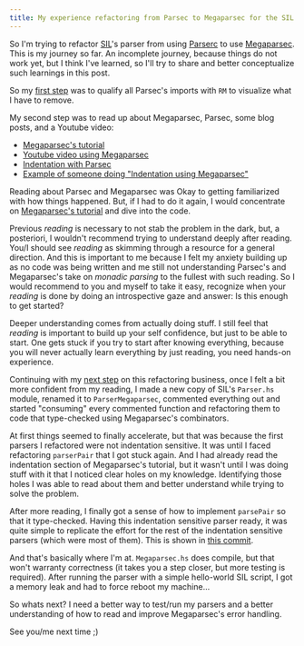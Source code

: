 ```yaml
---
title: My experience refactoring from Parsec to Megaparsec for the SIL parser thus far
---
```


So I'm trying to refactor [SIL](https://github.com/Stand-In-Language/stand-in-language)'s parser from using [Parserc](https://hackage.haskell.org/package/parsec) to use [Megaparsec](https://hackage.haskell.org/package/megaparsec). This is my journey so far. An incomplete journey, because things do not work yet, but I think I've learned, so I'll try to share and better conceptualize such learnings in this post.

So my [first step](https://github.com/hhefesto/stand-in-language/commit/f5a7292c8999b6d98b419a3fdf285a05989310dc) was to qualify all Parsec's imports with `RM` to visualize what I have to remove.

My second step was to read up about Megaparsec, Parsec, some blog posts, and a Youtube video:
- [Megaparsec's tutorial](https://markkarpov.com/tutorial/megaparsec.html)
- [Youtube video using Megaparsec](https://www.youtube.com/watch?v=swmcdn_Nf9g)
- [Indentation with Parsec](https://spin.atomicobject.com/2012/03/16/using-text-parsec-indent-to-parse-an-indentation-sensitive-language-with-haskells-parsec-library/)
- [Example of someone doing "Indentation using Megaparsec"](https://stackoverflow.com/questions/48271208/indentation-using-megaparsec)

Reading about Parsec and Megaparsec was Okay to getting familiarized with how things happened. But, if I had to do it again, I would concentrate on [Megaparsec's tutorial](https://markkarpov.com/tutorial/megaparsec.html) and dive into the code.

Previous *reading* is necessary to not stab the problem in the dark, but, a posteriori, I wouldn't recommend trying to understand deeply after reading. You/I should see *reading* as skimming through a resource for a general direction. And this is important to me because I felt my anxiety building up as no code was being written and me still not understanding Parsec's and Megaparsec's take on *monadic parsing* to the fullest with such reading. So I would recommend to you and myself to take it easy, recognize when your *reading* is done by doing an introspective gaze and answer: Is this enough to get started?

Deeper understanding comes from actually doing stuff. I still feel that *reading* is important to build up your self confidence, but just to be able to start. One gets stuck if you try to start after knowing everything, because you will never actually learn everything by just reading, you need hands-on experience.

Continuing with my [next step](https://github.com/hhefesto/stand-in-language/commit/17578785e0a1f91f0512adc442459b993d3fd2b1) on this refactoring business, once I felt a bit more confident from my reading, I made a new copy of SIL's `Parser.hs` module, renamed it to `ParserMegaparsec`, commented everything out and started "consuming" every commented function and refactoring them to code that type-checked using Megaparsec's combinators.

At first things seemed to finally accelerate, but that was because the first parsers I refactored were not indentation sensitive. It was until I faced refactoring `parserPair` that I got stuck again. And I had already read the indentation section of Megaparsec's tutorial, but it wasn't until I was doing stuff with it that I noticed clear holes on my knowledge. Identifying those holes I was able to read about them and better understand while trying to solve the problem.

After more reading, I finally got a sense of how to implement `parsePair` so that it type-checked. Having this indentation sensitive parser ready, it was quite simple to replicate the effort for the rest of the indentation sensitive parsers (which were most of them). This is shown in [this commit](https://github.com/hhefesto/stand-in-language/commit/9b86a4bbd216edd11d117b99db75ef71f7c3071c).

And that's basically where I'm at. `Megaparsec.hs` does compile, but that won't warranty correctness (it takes you a step closer, but more testing is required). After running the parser with a simple hello-world SIL script, I got a memory leak and had to force reboot my machine...

So whats next? I need a better way to test/run my parsers and a better understanding of how to read and improve Megaparsec's error handling.

See you/me next time ;)
